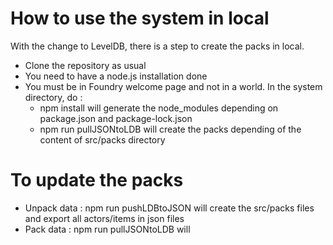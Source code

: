 # How to use the system in local

With the change to LevelDB, there is a step to create the packs in local.

- Clone the repository as usual
- You need to have a node.js installation done
- You must be in Foundry welcome page and not in a world. In the system directory, do : 
    - npm install will generate the node_modules depending on package.json and package-lock.json
    - npm run pullJSONtoLDB will create the packs depending of the content of src/packs directory

# To update the packs
-  Unpack data : npm run pushLDBtoJSON will create the src/packs files and export all actors/items in json files
-  Pack data : npm run pullJSONtoLDB will